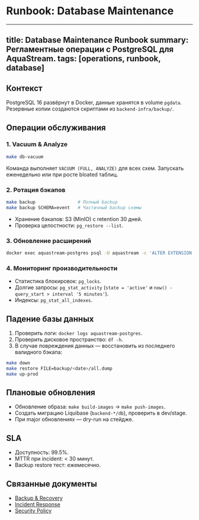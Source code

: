 # Runbook: Database Maintenance

---
title: Database Maintenance Runbook
summary: Регламентные операции с PostgreSQL для AquaStream.
tags: [operations, runbook, database]
---

## Контекст

PostgreSQL 16 развёрнут в Docker, данные хранятся в volume `pgdata`. Резервные копии создаются скриптами из `backend-infra/backup/`.

## Операции обслуживания

### 1. Vacuum & Analyze

```bash
make db-vacuum
```

Команда выполняет `VACUUM (FULL, ANALYZE)` для всех схем. Запускать еженедельно или при росте bloated таблиц.

### 2. Ротация бэкапов

```bash
make backup                # Полный backup
make backup SCHEMA=event   # Частичный backup схемы
```

- Хранение бэкапов: S3 (MinIO) с retention 30 дней.
- Проверка целостности: `pg_restore --list`.

### 3. Обновление расширений

```bash
docker exec aquastream-postgres psql -U aquastream -c 'ALTER EXTENSION pgcrypto UPDATE;'
```

### 4. Мониторинг производительности

- Статистика блокировок: `pg_locks`.
- Долгие запросы: `pg_stat_activity` (`state = 'active'` и `now() - query_start > interval '5 minutes'`).
- Индексы: `pg_stat_all_indexes`.

## Падение базы данных

1. Проверить логи: `docker logs aquastream-postgres`.
2. Проверить дисковое пространство: `df -h`.
3. В случае повреждения данных — восстановить из последнего валидного бэкапа:

```bash
make down
make restore FILE=backup/<date>/all.dump
make up-prod
```

## Плановые обновления

- Обновление образа: `make build-images` → `make push-images`.
- Создать миграцию Liquibase (`backend-*/db`), проверить в dev/stage.
- При major обновлениях — dry-run на стейдже.

## SLA

- Доступность: 99.5%.
- MTTR при incident: < 30 минут.
- Backup restore тест: ежемесячно.

## Связанные документы

- [Backup & Recovery](../backup-recovery.md)
- [Incident Response](incident-response.md)
- [Security Policy](../policies/security.md)
